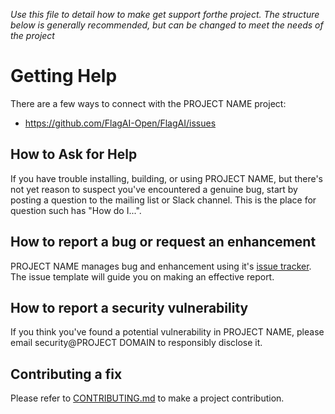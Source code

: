 _Use this file to detail how to make get support forthe project. The structure below is generally recommended, but can be changed to meet the needs of the project_

# Getting Help

There are a few ways to connect with the PROJECT NAME project:
* https://github.com/FlagAI-Open/FlagAI/issues

## How to Ask for Help

If you have trouble installing, building, or using PROJECT NAME, but there's not yet reason to suspect you've encountered a genuine bug,
start by posting a question to the mailing list or Slack channel. This is the place for question such has "How do I...".

## How to report a bug or request an enhancement

PROJECT NAME manages bug and enhancement using it's [issue tracker](https://github.com/FlagAI-Open/FlagAI/issues). The issue template will guide you on making an effective report.

## How to report a security vulnerability

If you think you've found a potential vulnerability in PROJECT NAME, please
email security@PROJECT DOMAIN to responsibly disclose it.

## Contributing a fix

Please refer to [CONTRIBUTING.md](CONTRIBUTING.md) to make a project contribution.

